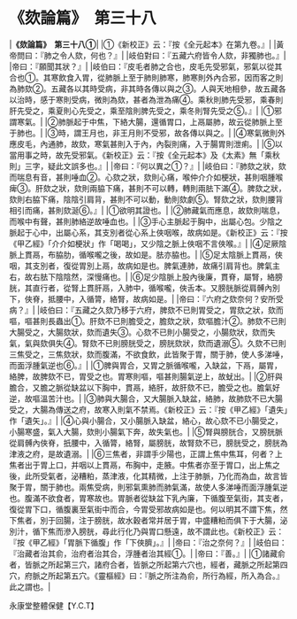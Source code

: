 # 《欬論篇》　第三十八

|**《欬論篇》　第三十八①**|
|①《新校正》云：『按《全元起本》在第九卷。』|
|黃帝問曰：『肺之令人欬，何也？』|
|岐伯對曰：『五藏六府皆令人欬，非獨肺也。』|
|帝曰：『願聞其狀？』|
|岐伯曰：『皮毛者肺之合也，皮毛先受邪氣，邪氣以從其合也①。其寒飲食入胃，從肺脈上至于肺則肺寒，肺寒則外內合邪，因而客之則為肺欬②。五藏各以其時受病，非其時各傳以與之③。人與天地相參，故五藏各以治時，感于寒則受病，微則為欬，甚者為泄為痛④。乘秋則肺先受邪，乘春則肝先受之，乘夏則心先受之，乘至陰則脾先受之，乘冬則腎先受之⑤。』|
|①邪謂寒氣。|
|②肺脈起于中焦，下絡大腸，還循胃口，上鬲屬肺，故云從肺脈上至于肺也。|
|③時，謂王月也，非王月則不受邪，故各傳以與之。|
|④寒氣微則外應皮毛，內通肺，故欬，寒氣甚則入于內，內裂則痛，入于腸胃則泄痢。|
|⑤以當用事之時，故先受邪氣。《新校正》云：『按《全元起本》及《太素》無「乘秋則」三字，疑此文誤多也。』|
|帝曰：『何以異之①？』|
|岐伯曰：『肺欬之狀，欬而喘息有音，甚則唾血②。心欬之狀，欬則心痛，喉仲介介如梗狀，甚則咽腫喉痺③。肝欬之狀，欬則兩脇下痛，甚則不可以轉，轉則兩胠下滿④。脾欬之狀，欬則右脇下痛，陰陰引肩背，甚則不可以動，動則欬劇⑤。腎欬之狀，欬則腰背相引而痛，甚則欬涎⑥。』|
|①欲明其證也。|
|②肺藏氣而應息，故欬則喘息，而喉中有聲，甚則肺絡逆故唾血也。|
|③手心主脈起于胸中，出屬心包。少陰之脈起于心中，出屬心系，其支別者從心系上俠咽喉，故病如是。《新校正》云：『按《甲乙經》「介介如梗狀」作「喝喝」，又少陰之脈上俠咽不言俠喉。』|
|④足厥陰脈上貫鬲，布脇肋，循喉嚨之後，故如是。胠亦脇也。|
|⑤足太陰脈上貫鬲，俠咽，其支別者，復從胃別上鬲，故病如是也。脾氣連肺，故痛引肩背也。脾氣主右，故右胠下陰陰然，深慢痛也。|
|⑥足少陰脈上股內後廉，貫脊，屬腎，絡膀胱，其直行者，從腎上貫肝鬲，入肺中，循喉嚨，俠舌本。又膀胱脈從肩髆內別下，俠脊，抵腰中，入循膂，絡腎，故病如是。|
|帝曰：『六府之欬奈何？安所受病？』|
|岐伯曰：『五藏之久欬乃移于六府，脾欬不已則胃受之，胃欬之狀，欬而嘔，嘔甚則長蟲出①。肝欬不已則膽受之，膽欬之狀，欬嘔膽汁②。肺欬不已則大腸受之，大腸欬狀，欬而遺失③。心欬不已則小腸受之，小腸欬狀，欬而失氣，氣與欬俱失④。腎欬不已則膀胱受之，膀胱欬狀，欬而遺溺⑤。久欬不已則三焦受之，三焦欬狀，欬而腹滿，不欲食飲，此皆聚于胃，關于肺，使人多涕唾，而面浮腫氣逆也⑥。』|
|①脾與胃合，又胃之脈循喉嚨，入缺盆，下鬲，屬胃，絡脾，故脾欬不已，胃受之也。胃寒則嘔，嘔甚則腸氣逆上，故蚘出。|
|②肝與膽合，又膽之脈從缺盆以下胸中，貫鬲，絡肝，故肝欬不已，膽受之也。膽氣好逆，故嘔溫苦汁也。|
|③肺與大腸合，又大腸脈入缺盆，絡肺，故肺欬不已大腸受之，大腸為傳送之府，故寒入則氣不禁焉。《新校正》云：『按《甲乙經》「遺失」作「遺矢」。』|
|④心與小腸合，又小腸脈入缺盆，絡心，故心欬不已小腸受之，小腸寒盛，氣入大腸，欬則小腸氣下奔，故失氣也。|
|⑤腎與膀胱合，又膀胱脈從肩髆內俠脊，扺腰中，入循膂，絡腎，屬膀胱，故腎欬不已，膀胱受之，膀胱為津液之府，是故遺溺。|
|⑥三焦者，非謂手少陽也，正謂上焦中焦耳，何者？上焦者出于胃上口，并咽以上貫鬲，布胸中，走腋。中焦者亦至于胃口，出上焦之後，此所受氣者，泌糟粕，蒸津液，化其精微，上注于肺脈，乃化而為血，故言皆聚于胃，關于肺也。兩焦受病，則邪氣熏肺而肺氣滿，故使人多涕唾而面浮腫氣逆也。腹滿不欲食者，胃寒故也。胃脈者從缺盆下乳內廉，下循腹至氣街，其支者，復從胃下口，循腹裏至氣街中而合，今胃受邪故病如是也。何以明其不謂下焦，然下焦者，別于回腸，注于膀胱，故水穀者常并居于胃，中盛糟粕而俱下于大腸，泌別汁，循下焦而滲入膀胱，尋此行化乃與胃口懸遠，故不謂此也。《新校正》云：『按《甲乙經》「胃脈下循腹」作「下俠臍」。』|
|帝曰：『治之奈何？』|
|岐伯曰：『治藏者治其俞，治府者治其合，浮腫者治其經①。|
|帝曰：『善。』|
|①諸藏俞者，皆脈之所起第三穴，諸府合者，皆脈之所起第六穴也，經者，藏脈之所起第四穴，府脈之所起第五穴。《靈樞經》曰：『脈之所注為俞，所行為經，所入為合。』此之謂也。|


永康堂整體保健【Y.C.T】


